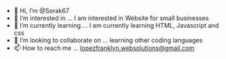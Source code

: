 - 👋 Hi, I’m @Sorak67
- 👀 I’m interested in ... I am interested in Website for small businesses
- 🌱 I’m currently learning ... I am currently learning HTML, Javascript and css 
- 💞️ I’m looking to collaborate on ... learning other coding languages
- 📫 How to reach me ... lopezfranklyn.websolutions@gmail.com

<!---
Sorak67/Sorak67 is a ✨ special ✨ repository because its `README.md` (this file) appears on your GitHub profile.
You can click the Preview link to take a look at your changes.
--->
